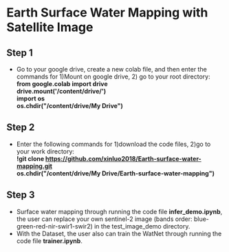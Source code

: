 # Earth Surface Water Mapping with Satellite Image
## Step 1
- Go to your google drive, create a new colab file, and then enter the commands for 1)Mount on google drive, 2) go to your root directory:    
**from google.colab import drive  
drive.mount('/content/drive/')  
import os    
os.chdir("/content/drive/My Drive")**  

## Step 2
-  Enter the following commands for 1)download the code files, 2)go to your work directory:   
**!git clone https://github.com/xinluo2018/Earth-surface-water-mapping.git  
os.chdir("/content/drive/My Drive/Earth-surface-water-mapping")**


## Step 3
- Surface water mapping through running the code file **infer_demo.ipynb**, the user can replace your own sentinel-2 image (bands order: blue-green-red-nir-swir1-swir2) in the test_image_demo directory.  
- With the Dataset, the user also can train the WatNet through running the code file **trainer.ipynb**.  
